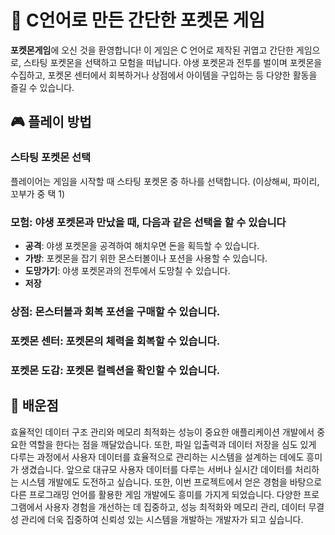 # 🐾 C언어로 만든 간단한 포켓몬 게임

**포켓몬게임**에 오신 것을 환영합니다! 이 게임은 C 언어로 제작된 귀엽고 간단한 게임으로, 스타팅 포켓몬을 선택하고 모험을 떠납니다. 야생 포켓몬과 전투를 벌이며 포켓몬을 수집하고, 포켓몬 센터에서 회복하거나 상점에서 아이템을 구입하는 등 다양한 활동을 즐길 수 있습니다.

## 🎮 플레이 방법
### 스타팅 포켓몬 선택
플레이어는 게임을 시작할 때 스타팅 포켓몬 중 하나를 선택합니다. (이상해씨, 파이리, 꼬부가 중 택 1)

### 모험: 야생 포켓몬과 만났을 때, 다음과 같은 선택을 할 수 있습니다
- **공격**: 야생 포켓몬을 공격하여 해치우면 돈을 획득할 수 있습니다.
- **가방**: 포켓몬을 잡기 위한 몬스터볼이나 포션을 사용할 수 있습니다.
- **도망가기**: 야생 포켓몬과의 전투에서 도망칠 수 있습니다.
- **저장**

### 상점: 몬스터볼과 회복 포션을 구매할 수 있습니다.
### 포켓몬 센터: 포켓몬의 체력을 회복할 수 있습니다.
### 포켓몬 도감: 포켓몬 컬렉션을 확인할 수 있습니다.

## 📖 배운점
 효율적인 데이터 구조 관리와 메모리 최적화는 성능이 중요한 애플리케이션 개발에서 중요한 역할을 한다는 점을 깨달았습니다. 또한, 파일 입출력과 데이터 저장을 심도 있게 다루는 과정에서 사용자 데이터를 효율적으로 관리하는 시스템을 설계하는 데에도 흥미가 생겼습니다. 앞으로 대규모 사용자 데이터를 다루는 서버나 실시간 데이터를 처리하는 시스템 개발에도 도전하고 싶습니다. 또한, 이번 프로젝트에서 얻은 경험을 바탕으로 다른 프로그래밍 언어를 활용한 게임 개발에도 흥미를 가지게 되었습니다. 다양한 프로그램에서 사용자 경험을 개선하는 데 집중하고, 성능 최적화와 메모리 관리, 데이터 무결성 관리에 더욱 집중하여 신뢰성 있는 시스템을 개발하는 개발자가 되고 싶습니다.
